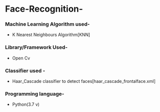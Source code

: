 # Face-Recognition-
### Machine Learning Algorithm used-
- K Nearest Neighbours Algorithm[KNN] 

### Library/Framework  Used-
- Open Cv

### Classifier used -
- Haar_Cascade classifier to detect faces[haar_cascade_frontalface.xml]

### Programming language-
- Python(3.7 v)
